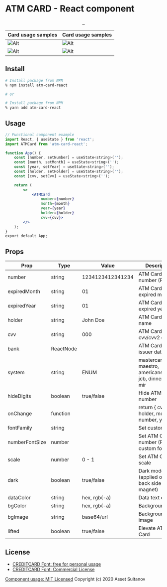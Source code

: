 # ATM CARD - React component

<p align="center">
  <a aria-label="NPM version" href="https://www.npmjs.com/package/atm-card-react">
    <img alt="" src="https://badgen.net/npm/v/atm-card-react"/>
  </a>
  <a aria-label="Downloads" href="https://npm-stat.com/charts.html?package=atm-card-react">
    <img alt="" src="https://badgen.net/npm/dw/atm-card-react"/>
  </a>
  <a aria-label="License" href="https://github.com/Assenti/atm-card-react/blob/master/LICENSE">
    <img alt="" src="https://badgen.net/npm/license/atm-card-react"/>
  </a>
</p>

|  Card usage samples | Card usage samples  |  
| - | - | 
| ![Alt](https://i.ibb.co/NnZBvT8/Screen-Shot-2020-05-16-at-23-25-19.png) | ![Alt](https://i.ibb.co/dMFHNrX/Screen-Shot-2020-05-16-at-23-25-33.png) 
| ![Alt](https://i.ibb.co/h99PGJc/Screen-Shot-2020-05-17-at-01-17-25.png) | ![Alt](https://i.ibb.co/3sPsGb5/Screen-Shot-2020-05-16-at-23-25-43.png) |


## Install
```bash
# Install package from NPM
% npm install atm-card-react

# or

# Install package from NPM
% yarn add atm-card-react
```

## Usage
```jsx
// Functional component example
import React, { useState } from 'react';
import ATMCard from 'atm-card-react';

function App() {
    const [number, setNumber] = useState<string>('');
    const [month, setMonth] = useState<string>('');
    const [year, setYear] = useState<string>('');
    const [holder, setHolder] = useState<string>('');
    const [cvv, setCvv] = useState<string>('');

    return (
        <>
            <ATMCard
                number={number}
                month={month}
                year={year}
                holder={holder}
                cvv={cvv}>
        </>
    );
}
export default App;
```

## Props
| Prop | Type | Value | Description |
| --- | --- | --- | --- |
| number | string | 1234123412341234 | ATM Card number (PAN) |
| expiredMonth | string | 01 |ATM Card expired month |
| expiredYear | string | 01 | ATM Card expired year |
| holder | string | John Doe |ATM Card holder name |
| cvv | string | 000 | ATM Card cvv/cvv2 code |
| bank | ReactNode | | ATM Card bank issuer data |
| system | string | ENUM | mastercard, visa, maestro, americanexpress, jcb, dinnersclub, mir | ATM Card payment system |
| hideDigits | boolean | true/false | Hide ATM Card number |
| onChange | function | | return { cvv, holder, month, number, year } |
| fontFamily | string | | Set custom Font |
| numberFontSize | number | | Set ATM Card number (PAN) custom font size |
| scale | number | 0 - 1 | Set ATM Card scale |
| dark | boolean | true/false | Dark mode (applied only for back side magnet) |
| dataColor | string | hex, rgb(-a) | Data text color |
| bgColor | string | hex, rgb(-a) | Background color |
| bgImage | string | base64/url | Background image |
| lifted | boolean | true/false | Elevate ATM Card |

## License

- [CREDITCARD Font: free for personal usage](https://www.1001freefonts.com/credit-card.font)
- [CREDITCARD Font: Commercial License](http://www.k-type.com/fonts/credit-card/)

[Component usage: MIT Licensed](/LICENSE)
Copyright (c) 2020 Asset Sultanov